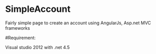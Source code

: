 SimpleAccount
=============

Fairly simple page to create an account using AngularJs, Asp.net MVC frameworks


#Requirement:

Visual studio 2012 with .net 4.5 
